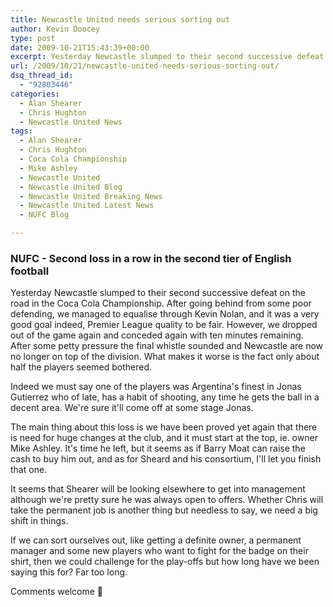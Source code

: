 ```yaml
---
title: Newcastle United needs serious sorting out
author: Kevin Doocey
type: post
date: 2009-10-21T15:43:39+00:00
excerpt: Yesterday Newcastle slumped to their second successive defeat on the road in the ..
url: /2009/10/21/newcastle-united-needs-serious-sorting-out/
dsq_thread_id:
  - "92803446"
categories:
  - Alan Shearer
  - Chris Hughton
  - Newcastle United News
tags:
  - Alan Shearer
  - Chris Hughton
  - Coca Cola Championship
  - Mike Ashley
  - Newcastle United
  - Newcastle United Blog
  - Newcastle United Breaking News
  - Newcastle United Latest News
  - NUFC Blog

---
```

### NUFC - Second loss in a row in the second tier of English football

Yesterday Newcastle slumped to their second successive defeat on the road in the Coca Cola Championship. After going behind from some poor defending, we managed to equalise through Kevin Nolan, and it was a very good goal indeed, Premier League quality to be fair. However, we dropped out of the game again and conceded again with ten minutes remaining. After some  petty pressure the final whistle sounded and Newcastle are now no longer on top of the division. What makes it worse is the fact only about half the players seemed bothered.

Indeed we must say one of the players was Argentina's finest in Jonas Gutierrez who of late, has a habit of shooting, any time he gets the ball in a decent area. We're sure it'll come off at some stage Jonas.

The main thing about this loss is we have been proved yet again that there is need for huge changes at the club, and it must start at the top, ie. owner Mike Ashley. It's time he left, but it seems as if Barry Moat can raise the cash to buy him out, and as for Sheard and his consortium, I'll let you finish that one.

It seems that Shearer will be looking elsewhere to get into management although we're pretty sure he was always open to offers. Whether Chris will take the permanent job is another thing but needless to say, we need a big shift in things.

If we can sort ourselves out, like getting a definite owner, a permanent manager and some new players who want to fight for the badge on their shirt, then we could challenge for the play-offs but how long have we been saying this for? Far too long.

Comments welcome 🙂
